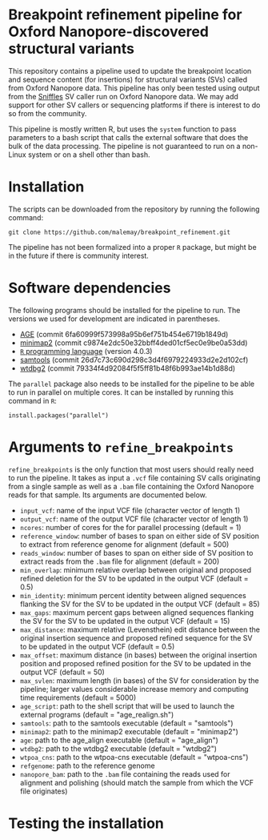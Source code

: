 # Breakpoint refinement pipeline for Oxford Nanopore-discovered structural variants

This repository contains a pipeline used to update the breakpoint location and sequence content (for insertions) for structural variants (SVs) called from Oxford Nanopore data.
This pipeline has only been tested using output from the [Sniffles](https://github.com/fritzsedlazeck/Sniffles) SV caller run on Oxford Nanopore data.
We may add support for other SV callers or sequencing platforms if there is interest to do so from the community.

This pipeline is mostly written R, but uses the `system` function to pass parameters to a bash script that calls the external software that does the bulk of the data processing.
The pipeline is not guaranteed to run on a non-Linux system or on a shell other than bash.

# Installation

The scripts can be downloaded from the repository by running the following command:

	git clone https://github.com/malemay/breakpoint_refinement.git

The pipeline has not been formalized into a proper `R` package, but might be in the future if there is community interest.

# Software dependencies

The following programs should be installed for the pipeline to run.
The versions we used for development are indicated in parentheses.

* [AGE](https://github.com/abyzovlab/AGE) (commit 6fa60999f573998a95b6ef751b454e6719b1849d)
* [minimap2](https://github.com/lh3/minimap2) (commit c9874e2dc50e32bbff4ded01cf5ec0e9be0a53dd)
* [`R` programming language](https://cran.r-project.org/) (version 4.0.3)
* [samtools](https://github.com/samtools/samtools) (commit 26d7c73c690d298c3d4f6979224933d2e2d102cf)
* [wtdbg2](https://github.com/ruanjue/wtdbg2) (commit 79334f4d92084f5f5ff81b48f6b993ae14b1d88d)

The `parallel` package also needs to be installed for the pipeline to be able to run in parallel on multiple cores.
It can be installed by running this command in `R`:

	install.packages("parallel")

# Arguments to `refine_breakpoints`

`refine_breakpoints` is the only function that most users should really need to run the pipeline.
It takes as input a `.vcf` file containing SV calls originating from a single sample as well as a `.bam` file containing the Oxford Nanopore reads for that sample.
Its arguments are documented below.

* `input_vcf`: name of the input VCF file (character vector of length 1) 
* `output_vcf`: name of the output VCF file (character vector of length 1)
* `ncores`: number of cores for the for parallel processing (default = 1)
* `reference_window`: number of bases to span on either side of SV position to extract from reference genome for alignment (default = 500)
* `reads_window`: number of bases to span on either side of SV position to extract reads from the `.bam` file for alignment (default = 200)
* `min_overlap`: minimum relative overlap between original and proposed refined deletion for the SV to be updated in the output VCF (default = 0.5)
* `min_identity`: minimum percent identity between aligned sequences flanking the SV for the SV to be updated in the output VCF (default = 85) 
* `max_gaps`: maximum percent gaps between aligned sequences flanking the SV for the SV to be updated in the output VCF (default = 15)
* `max_distance`: maximum relative (Levensthein) edit distance between the original insertion sequence and proposed refined sequence for the SV to be updated in the output VCF (default = 0.5)
* `max_offset`: maximum distance (in bases) between the original insertion position and proposed refined position for the SV to be updated in the output VCF (default = 50)
* `max_svlen`: maximum length (in bases) of the SV for consideration by the pipeline; larger values considerable increase memory and computing time requirements (default = 5000)
* `age_script`: path to the shell script that will be used to launch the external programs (default = "age_realign.sh")
* `samtools`: path to the samtools executable (default = "samtools")
* `minimap2`: path to the minimap2 executable (default = "minimap2")
* `age`: path to the age_align executable (default = "age_align")
* `wtdbg2`: path to the wtdbg2 executable (default = "wtdbg2")
* `wtpoa_cns`: path to the wtpoa-cns executable (default = "wtpoa-cns")
* `refgenome`: path to the reference genome
* `nanopore_bam`: path to the `.bam` file containing the reads used for alignment and polishing (should match the sample from which the VCF file originates)


# Testing the installation


